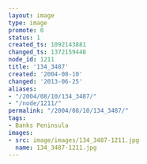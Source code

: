 ```yaml
---
layout: image
type: image
promote: 0
status: 1
created_ts: 1092143881
changed_ts: 1372159448
node_id: 1211
title: '134_3487'
created: '2004-08-10'
changed: '2013-06-25'
aliases:
- "/2004/08/10/134_3487/"
- "/node/1211/"
permalink: "/2004/08/10/134_3487/"
tags:
- Banks Peninsula
images:
- src: image/images/134_3487-1211.jpg
  name: 134_3487-1211.jpg
---
```


